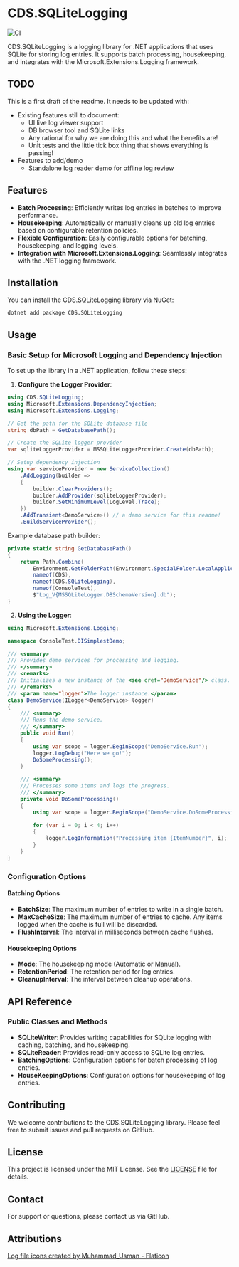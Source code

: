 # CDS.SQLiteLogging


![CI](https://github.com/nooogle/CDS.SQLiteLogging/actions/workflows/ci.yml/badge.svg)

CDS.SQLiteLogging is a logging library for .NET applications that uses SQLite for storing 
log entries. It supports batch processing, housekeeping, and integrates with 
the Microsoft.Extensions.Logging framework.

## TODO

This is a first draft of the readme. It needs to be updated with:
* Existing features still to document:
  * UI live log viewer support
  * DB browser tool and SQLite links
  * Any rational for why we are doing this and what the benefits are!
  * Unit tests and the little tick box thing that shows everything is passing!
* Features to add/demo
  * Standalone log reader demo for offline log review


## Features

- **Batch Processing**: Efficiently writes log entries in batches to improve performance.
- **Housekeeping**: Automatically or manually cleans up old log entries based on configurable retention policies.
- **Flexible Configuration**: Easily configurable options for batching, housekeeping, and logging levels.
- **Integration with Microsoft.Extensions.Logging**: Seamlessly integrates with the .NET logging framework.


## Installation

You can install the CDS.SQLiteLogging library via NuGet:

`dotnet add package CDS.SQLiteLogging`


## Usage

### Basic Setup for Microsoft Logging and Dependency Injection

To set up the library in a .NET application, follow these steps:

1. **Configure the Logger Provider**:


```csharp
using CDS.SQLiteLogging;
using Microsoft.Extensions.DependencyInjection;
using Microsoft.Extensions.Logging;

// Get the path for the SQLite database file
string dbPath = GetDatabasePath();

// Create the SQLite logger provider
var sqliteLoggerProvider = MSSQLiteLoggerProvider.Create(dbPath);

// Setup dependency injection
using var serviceProvider = new ServiceCollection()
    .AddLogging(builder =>
    {
        builder.ClearProviders();
        builder.AddProvider(sqliteLoggerProvider);
        builder.SetMinimumLevel(LogLevel.Trace);
    })
    .AddTransient<DemoService>() // a demo service for this readme!
    .BuildServiceProvider();
```

Example database path builder:

```csharp
private static string GetDatabasePath()
{
    return Path.Combine(
        Environment.GetFolderPath(Environment.SpecialFolder.LocalApplicationData),
        nameof(CDS),
        nameof(CDS.SQLiteLogging),
        nameof(ConsoleTest),
        $"Log_V{MSSQLiteLogger.DBSchemaVersion}.db");
}
```


2. **Using the Logger**:

```csharp
using Microsoft.Extensions.Logging;

namespace ConsoleTest.DISimplestDemo;

/// <summary>
/// Provides demo services for processing and logging.
/// </summary>
/// <remarks>
/// Initializes a new instance of the <see cref="DemoService"/> class.
/// </remarks>
/// <param name="logger">The logger instance.</param>
class DemoService(ILogger<DemoService> logger)
{
    /// <summary>
    /// Runs the demo service.
    /// </summary>
    public void Run()
    {
        using var scope = logger.BeginScope("DemoService.Run");
        logger.LogDebug("Here we go!");
        DoSomeProcessing();
    }

    /// <summary>
    /// Processes some items and logs the progress.
    /// </summary>
    private void DoSomeProcessing()
    {
        using var scope = logger.BeginScope("DemoService.DoSomeProcessing");

        for (var i = 0; i < 4; i++)
        {
            logger.LogInformation("Processing item {ItemNumber}", i);
        }
    }
}
```


### Configuration Options

#### Batching Options

- **BatchSize**: The maximum number of entries to write in a single batch.
- **MaxCacheSize**: The maximum number of entries to cache. Any items logged when the cache is full will be discarded.
- **FlushInterval**: The interval in milliseconds between cache flushes.

#### Housekeeping Options

- **Mode**: The housekeeping mode (Automatic or Manual).
- **RetentionPeriod**: The retention period for log entries.
- **CleanupInterval**: The interval between cleanup operations.



## API Reference

### Public Classes and Methods

- **SQLiteWriter**: Provides writing capabilities for SQLite logging with caching, batching, and housekeeping.
- **SQLiteReader**: Provides read-only access to SQLite log entries.
- **BatchingOptions**: Configuration options for batch processing of log entries.
- **HouseKeepingOptions**: Configuration options for housekeeping of log entries.

## Contributing

We welcome contributions to the CDS.SQLiteLogging library. Please feel free to submit issues and pull requests on GitHub.

## License

This project is licensed under the MIT License. See the [LICENSE](LICENSE.txt) file for details.

## Contact

For support or questions, please contact us via GitHub.


## Attributions

<a href="https://www.flaticon.com/free-icons/log-file" title="log file icons">Log file icons created by Muhammad_Usman - Flaticon</a>

